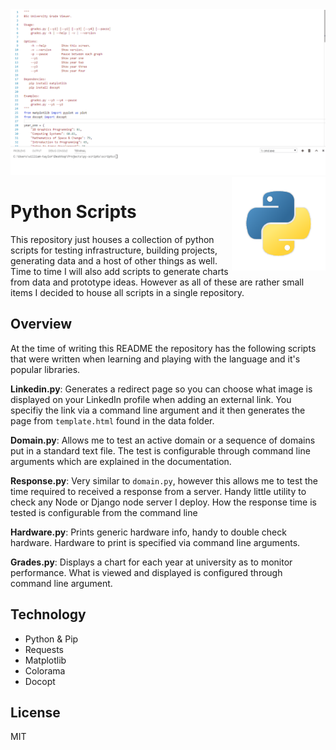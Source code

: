
<img src='preview.gif' />

<img src='icon.png' width='150' height='150' align='right' />

# Python Scripts

This repository just houses a collection of python scripts for testing infrastructure, building projects, generating data and a host of other things as well. Time to time I will also add scripts to generate charts from data and prototype ideas. However as all of these are rather small items I decided to house all scripts in a single repository.

## Overview

At the time of writing this README the repository has the following scripts that were written when learning and playing with the language and it's popular libraries.

**Linkedin.py**: Generates a redirect page so you can choose what image is displayed on your LinkedIn profile when adding an external link. You specifiy the link via a command line argument and it then generates the page from `template.html` found in the data folder.

**Domain.py**: Allows me to test an active domain or a sequence of domains put in a standard text file. The test is configurable through command line arguments which are explained in the documentation.

**Response.py**: Very similar to `domain.py`, however this allows me to test the time required to received a response from a server. Handy little utility to check any Node or Django node server I deploy. How the response time is tested is configurable from the command line

**Hardware.py**: Prints generic hardware info, handy to double check hardware. Hardware to print is specified via command line arguments.

**Grades.py**: Displays a chart for each year at university as to monitor performance. What is viewed and displayed is configured through command line argument.

## Technology

* Python & Pip
* Requests
* Matplotlib
* Colorama
* Docopt

## License

MIT